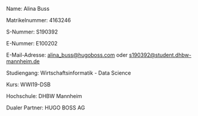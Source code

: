 Name: Alina Buss

Matrikelnummer: 4163246

S-Nummer: S190392

E-Nummer: E100202

E-Mail-Adresse: alina_buss@hugoboss.com oder s190392@student.dhbw-mannheim.de



Studiengang: Wirtschaftsinformatik - Data Science 

Kurs: WWI19-DSB

Hochschule: DHBW Mannheim

Dualer Partner: HUGO BOSS AG



<!---
E100202/E100202 is a ✨ special ✨ repository because its `README.md` (this file) appears on your GitHub profile.
You can click the Preview link to take a look at your changes.
--->
